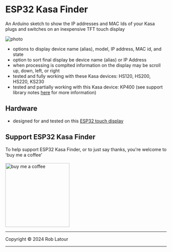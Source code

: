 # ESP32 Kasa Finder

 An Arduino sketch to show the IP addresses and MAC Ids of your Kasa plugs and switches on an inexpensive TFT touch display
 
 ![photo](https://github.com/user-attachments/assets/f0374fde-ce70-42c8-bbcc-1d49fc5effe3)

 - options to display device name (alias), model, IP address, MAC id, and state
 - option to sort final display be device name (alias) or IP Address
 - when processing is complted information on the display may be scroll up, down, left, or right
 - tested and fully working with these Kasa devices: HS120, HS200, HS220, KS230
 - tested and partially working with this Kasa device: KP400 (see support library notes [here](https://github.com/roblatour/KasaSmartPlug) for more information)    

## Hardware
- designed for and tested on this [ESP32 touch display](https://www.aliexpress.com/item/1005004502250619.html)

## Support ESP32 Kasa Finder

 To help support ESP32 Kasa Finder, or to just say thanks, you're welcome to 'buy me a coffee'<br><br>
[<img alt="buy me  a coffee" width="200px" src="https://cdn.buymeacoffee.com/buttons/v2/default-blue.png" />](https://www.buymeacoffee.com/roblatour)
* * *
Copyright © 2024 Rob Latour
* * *
